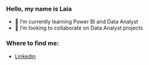 ### Hello, my name is Laia

<!--
**Laiahi/laiahi** is a ✨ _special_ ✨ repository because its `README.md` (this file) appears on your GitHub profile. -->


- 🌱 I’m currently learning Power BI and Data Analyst
- 👯 I’m looking to collaborate on Data Analyst projects

### Where to find me:

- [Linkedin](https://www.linkedin.com/in/laia-h-4b2994a1/)
